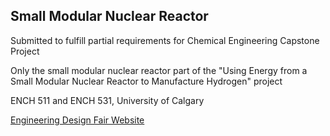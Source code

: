 ## Small Modular Nuclear Reactor

Submitted to fulfill partial requirements for Chemical Engineering Capstone Project

Only the small modular nuclear reactor part of the "Using Energy from a Small Modular Nuclear Reactor to Manufacture Hydrogen" project

ENCH 511 and ENCH 531, University of Calgary  

<a href="https://engineeringdesignfair.ucalgary.ca/chemical/using-energy-from-a-small-modular-reactor-to-manufacture-hydrogen/" target="_top">Engineering Design Fair Website</a>
